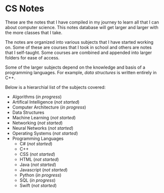 # CS Notes

These are the notes that I have compiled in my journey to learn all that I can about computer science.  This notes database will get larger and larger with the more classes that I take.

The notes are organized into various subjects that I have started working on.  Some of these are courses that I took in school and others are notes that I self-taught.  Some courses are combined and appended into larger folders for ease of access.

Some of the larger subjects depend on the knowledge and basis of a programming languages.  For example, *data structures* is written entirely in C++.

Below is a hierarchial list of the subjects covered:
* Algorithms (*in progress*)
* Artifical Intelligence (*not started*)
* Computer Architecture (*in progress*)
* Data Structures
* Machine Learning (*not started*)
* Networking (*not started*)
* Neural Networks (*not started*)
* Operating Systems (*not started*)
* Programming Languages
	* C# (*not started*)
	* C++
	* CSS (*not started*)
	* HTML (*not started*)
	* Java (*not started*)
	* Javascript (*not started*)
	* Python (*in progress*)
	* SQL (*in progress*)
	* Swift (*not started*)
